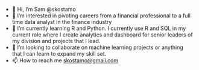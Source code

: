 - 👋 Hi, I’m Sam @skostamo
- 👀 I’m interested in pivoting careers from a financial professional to a full time data analyst in the finance industry
- 🌱 I’m currently learning R and Python. I currently use R and SQL in my current role where I create analytics and dashboard for senior leaders of my division and projects that I lead. 
- 💞️ I’m looking to collaborate on machine learning projects or anything that I can learn to expand my skill set.
- 📫 How to reach me skostamo@gmail.com

<!---
skostamo/skostamo is a ✨ special ✨ repository because its `README.md` (this file) appears on your GitHub profile.
You can click the Preview link to take a look at your changes.
--->
